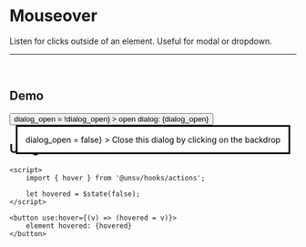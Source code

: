 <script>
	import { clickoutside } from '$lib/actions/index.js';

	let dialog_open = $state(true);

	$effect(() => {
	})
</script>

# Mouseover

Listen for clicks outside of an element. Useful for modal or dropdown.

---

<br>

## Demo

<div class="min-h-xs bg-zinc-50 p-4">
	<button class="bg-orange-600 text-white h-10 rounded-md px-4" onclick={() => dialog_open = !dialog_open} >
		open dialog: {dialog_open}
	</button>


  <dialog
    open={dialog_open}
   	class="backdrop-black/50 bg-white shadow-lg p-4 inset-0 rounded-lg"
   	use:clickoutside={() => dialog_open = false}
  >
   	Close this dialog by clicking on the backdrop
  </dialog>
</div>


## Usage

```svelte
<script>
	import { hover } from '@unsv/hooks/actions';

	let hovered = $state(false);
</script>

<button use:hover={(v) => (hovered = v)}>
	element hovered: {hovered}
</button>
```
